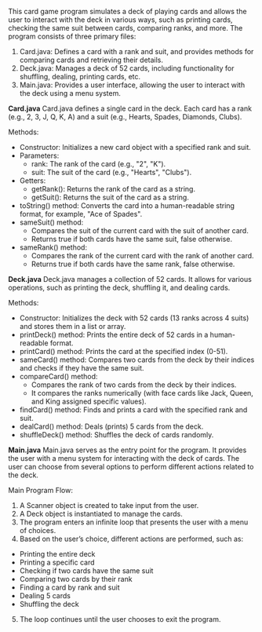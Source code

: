 This card game program simulates a deck of playing cards and allows the user to interact with the deck in various ways, such as printing cards, checking the same suit between cards, comparing ranks, and more. The program consists of three primary files:

1. Card.java: Defines a card with a rank and suit, and provides methods for comparing cards and retrieving their details.
2. Deck.java: Manages a deck of 52 cards, including functionality for shuffling, dealing, printing cards, etc.
3. Main.java: Provides a user interface, allowing the user to interact with the deck using a menu system.

**Card.java**
Card.java defines a single card in the deck. Each card has a rank (e.g., 2, 3, J, Q, K, A) and 
a suit (e.g., Hearts, Spades, Diamonds, Clubs).

Methods:

- Constructor: Initializes a new card object with a specified rank and suit.
- Parameters:
  - rank: The rank of the card (e.g., "2", "K").
  - suit: The suit of the card (e.g., "Hearts", "Clubs").
- Getters:
  - getRank(): Returns the rank of the card as a string.
  - getSuit(): Returns the suit of the card as a string.
- toString() method: Converts the card into a human-readable string format, for example, "Ace of Spades".
- sameSuit() method:
  - Compares the suit of the current card with the suit of another card.
  - Returns true if both cards have the same suit, false otherwise.
- sameRank() method:
  - Compares the rank of the current card with the rank of another card.
  - Returns true if both cards have the same rank, false otherwise.

**Deck.java**
Deck.java manages a collection of 52 cards. It allows for various operations, 
such as printing the deck, shuffling it, and dealing cards.

Methods:

- Constructor: Initializes the deck with 52 cards (13 ranks across 4 suits) and stores them in a list or array.
- printDeck() method: Prints the entire deck of 52 cards in a human-readable format.
- printCard() method: Prints the card at the specified index (0-51).
- sameCard() method: Compares two cards from the deck by their indices and checks if they have the same suit.
- compareCard() method:
  - Compares the rank of two cards from the deck by their indices.
  - It compares the ranks numerically (with face cards like Jack, Queen, and King assigned specific values).
- findCard() method: Finds and prints a card with the specified rank and suit.
- dealCard() method: Deals (prints) 5 cards from the deck.
- shuffleDeck() method: Shuffles the deck of cards randomly.

**Main.java**
Main.java serves as the entry point for the program. It provides the user with a menu system for interacting with 
the deck of cards. The user can choose from several options to perform different actions related to the deck.

Main Program Flow:

1. A Scanner object is created to take input from the user.
2. A Deck object is instantiated to manage the cards.
3. The program enters an infinite loop that presents the user with a menu of choices.
4. Based on the user’s choice, different actions are performed, such as:
  - Printing the entire deck
  - Printing a specific card
  - Checking if two cards have the same suit
  - Comparing two cards by their rank
  - Finding a card by rank and suit
  - Dealing 5 cards
  - Shuffling the deck
5. The loop continues until the user chooses to exit the program.
